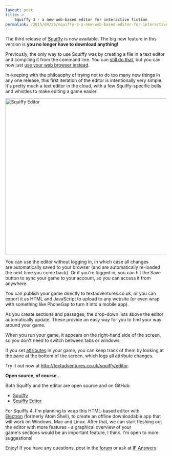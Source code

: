 ```yaml
---
layout: post
title: >
    Squiffy 3 - a new web-based editor for interactive fiction
permalink: /2015/04/25/squiffy-3-a-new-web-based-editor-for-interactive-fiction/
---
```

The third release of <a href="http://textadventures.co.uk/squiffy">Squiffy</a> is now available. The big new feature in this version is <strong>you no longer have to download anything!</strong>

Previously, the only way to use Squiffy was by creating a file in a text editor and compiling it from the command line. You can <a href="http://docs.textadventures.co.uk/squiffy/install.html">still do that</a>, but you can now just <a href="http://textadventures.co.uk/squiffy/editor">use your web browser instead</a>.

In-keeping with the philosophy of trying not to do too many new things in any one release, this first iteration of the editor is intentionally very simple. It's pretty much a text editor in the cloud, with a few Squiffy-specific bells and whistles to make editing a game easier.

<a href="https://textadventuresblog.files.wordpress.com/2015/04/screen-shot-2015-04-25-at-19-26-06.png"><img class="alignnone wp-image-2616 size-large" style="border:0 solid #000000;" src="https://textadventuresblog.files.wordpress.com/2015/04/screen-shot-2015-04-25-at-19-26-06.png?w=660" alt="Squiffy Editor" width="660" height="488" /></a>

You can use the editor without logging in, in which case all changes are automatically saved to your browser (and are automatically re-loaded the next time you come back). Or if you're logged in, you can hit the Save button to sync your game to your account, so you can access it from anywhere.

You can publish your game directly to textadventures.co.uk, or you can export it as HTML and JavaScript to upload to any website (or even wrap with something like PhoneGap to turn it into a mobile app).

As you create sections and passages, the drop-down lists above the editor automatically update. These provide an easy way for you to find your way around your game.

When you run your game, it appears on the right-hand side of the screen, so you don't need to switch between tabs or windows.

If you set <a href="http://docs.textadventures.co.uk/squiffy/attributes.html">attributes</a> in your game, you can keep track of them by looking at the pane at the bottom of the screen, which logs all attribute changes.

Try it out now at <a href="http://textadventures.co.uk/squiffy/editor">http://textadventures.co.uk/squiffy/editor</a>.

<strong>Open source, of course...</strong>

Both Squiffy and the editor are open source and on GitHub:
<ul>
	<li><a href="https://github.com/textadventures/squiffy">Squiffy</a></li>
	<li><a href="https://github.com/textadventures/squiffy-editor">Squiffy Editor</a></li>
</ul>
For Squiffy 4, I'm planning to wrap this HTML-based editor with <a href="http://electron.atom.io/">Electron</a> (formerly Atom Shell), to create an offline downloadable app that will work on Windows, Mac and Linux. After that, we can start fleshing out the editor with more features - a graphical overview of your game's sections would be an important feature, I think. I'm open to more suggestions!

Enjoy! If you have any questions, post in the <a href="http://forum.textadventures.co.uk/viewforum.php?f=24">forum</a> or ask at <a href="http://ifanswers.com">IF Answers</a>.